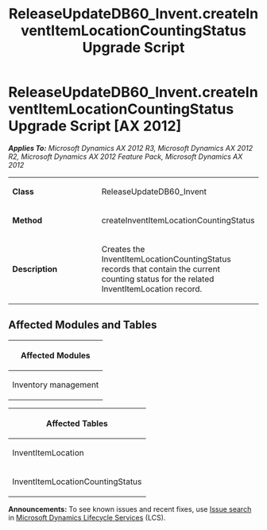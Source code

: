 ﻿---
title: ReleaseUpdateDB60_Invent.createInventItemLocationCountingStatus Upgrade Script
TOCTitle: ReleaseUpdateDB60_Invent.createInventItemLocationCountingStatus Upgrade Script
ms:assetid: b02777b4-74e8-c9f8-d5b9-47bc655d9055
ms:mtpsurl: https://msdn.microsoft.com/en-us/library/JJ686597(v=AX.60)
ms:contentKeyID: 49710551
ms.date: 05/18/2015
mtps_version: v=AX.60
---

# ReleaseUpdateDB60\_Invent.createInventItemLocationCountingStatus Upgrade Script [AX 2012]


_**Applies To:** Microsoft Dynamics AX 2012 R3, Microsoft Dynamics AX 2012 R2, Microsoft Dynamics AX 2012 Feature Pack, Microsoft Dynamics AX 2012_

<table>
<colgroup>
<col style="width: 50%" />
<col style="width: 50%" />
</colgroup>
<tbody>
<tr class="odd">
<td><p><strong>Class</strong></p></td>
<td><p>ReleaseUpdateDB60_Invent</p></td>
</tr>
<tr class="even">
<td><p><strong>Method</strong></p></td>
<td><p>createInventItemLocationCountingStatus</p></td>
</tr>
<tr class="odd">
<td><p><strong>Description</strong></p></td>
<td><p>Creates the InventItemLocationCountingStatus records that contain the current counting status for the related InventItemLocation record.</p></td>
</tr>
</tbody>
</table>


## Affected Modules and Tables

<table>
<colgroup>
<col style="width: 100%" />
</colgroup>
<thead>
<tr class="header">
<th><p>Affected Modules</p></th>
</tr>
</thead>
<tbody>
<tr class="odd">
<td><p>Inventory management</p></td>
</tr>
</tbody>
</table>


<table>
<colgroup>
<col style="width: 100%" />
</colgroup>
<thead>
<tr class="header">
<th><p>Affected Tables</p></th>
</tr>
</thead>
<tbody>
<tr class="odd">
<td><p>InventItemLocation</p></td>
</tr>
<tr class="even">
<td><p>InventItemLocationCountingStatus</p></td>
</tr>
</tbody>
</table>

  
**Announcements:** To see known issues and recent fixes, use [Issue search](http://go.microsoft.com/fwlink/?linkid=389258) in [Microsoft Dynamics Lifecycle Services](http://go.microsoft.com/fwlink/?linkid=306505) (LCS).

